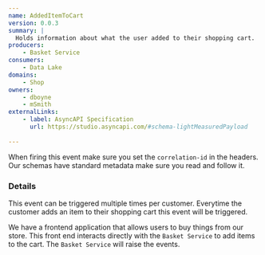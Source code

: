 ```yaml
---
name: AddedItemToCart
version: 0.0.3
summary: |
  Holds information about what the user added to their shopping cart.
producers:
    - Basket Service
consumers:
    - Data Lake
domains:
    - Shop
owners:
    - dboyne
    - mSmith
externalLinks: 
    - label: AsyncAPI Specification
      url: https://studio.asyncapi.com/#schema-lightMeasuredPayload
  
---
```


<Admonition>When firing this event make sure you set the `correlation-id` in the headers. Our schemas have standard metadata make sure you read and follow it.</Admonition>

### Details

This event can be triggered multiple times per customer. Everytime the customer adds an item to their shopping cart this event will be triggered.

We have a frontend application that allows users to buy things from our store. This front end interacts directly with the `Basket Service` to add items to the cart. The `Basket Service` will raise the events.

<Mermaid title="Consumer / Producer Diagram" />

<EventExamples title="How to trigger event" />

<Schema />
